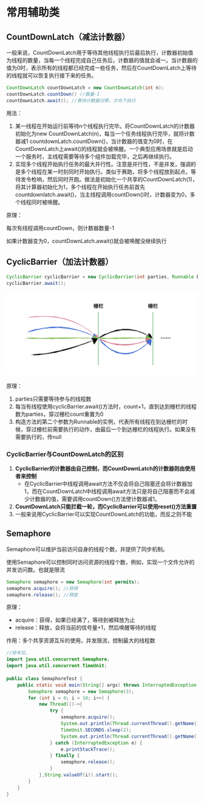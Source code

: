 # 常用辅助类

## CountDownLatch（减法计数器）

一般来说，CountDownLatch用于等待其他线程执行后最后执行，计数器初始值为线程的数量，当每一个线程完成自己任务后，计数器的值就会减一。当计数器的值为0时，表示所有的线程都已经完成一些任务，然后在CountDownLatch上等待的线程就可以恢复执行接下来的任务。

```java
CountDownLatch countDownLatch = new CountDownLatch(int n);
countDownLatch.countDown() //数量-1
countDownLatch.await(); //等待计数器归零，才向下执行
```

用法：

1. 某一线程在开始运行前等待n个线程执行完毕。将CountDownLatch的计数器初始化为new CountDownLatch(n)，每当一个任务线程执行完毕，就将计数器减1 countdownLatch.countDown()，当计数器的值变为0时，在CountDownLatch上await()的线程就会被唤醒。一个典型应用场景就是启动一个服务时，主线程需要等待多个组件加载完毕，之后再继续执行。
2. 实现多个线程开始执行任务的最大并行性。注意是并行性，不是并发，强调的是多个线程在某一时刻同时开始执行。类似于赛跑，将多个线程放到起点，等待发令枪响，然后同时开跑。做法是初始化一个共享的CountDownLatch(1)，将其计算器初始化为1，多个线程在开始执行任务前首先countdownlatch.await()，当主线程调用countDown()时，计数器变为0，多个线程同时被唤醒。

原理：

每次有线程调用countDown，则计数器数量-1

如果计数器变为0，countDownLatch.await()就会被唤醒没继续执行



## CyclicBarrier（加法计数器）

```java
CyclicBarrier cyclicBarrier = new CyclicBarrier(int parties, Runnable barrierAction);
cyclicBarrier.await();
```

![fa4d24955103ee1c8c0564ab45eebe26](https://raw.githubusercontent.com/pickices/Typora/master/image/20210615212517.png)

原理：

1. parties只需要等待参与的线程数
2. 每当有线程使用cyclicBarrier.await()方法时，count+1，直到达到栅栏的线程数为parties，穿过栅栏count重置为0
3. 构造方法的第二个参数为Runnable的实例，代表所有线程在到达栅栏的时候，穿过栅栏前需要执行的动作，由最后一个到达栅栏的线程执行。如果没有需要执行的，传null

### CyclicBarrier与CountDownLatch的区别

1. **CyclicBarrier的计数器由自己控制，而CountDownLatch的计数器则由使用者来控制**
   - 在CyclicBarrier中线程调用await方法不仅会将自己阻塞还会将计数器加1，而在CountDownLatch中线程调用await方法只是将自己阻塞而不会减少计数器的值，需要调用countDown()方法使计数器减1。
2. **CountDownLatch只能拦截一轮，而CyclicBarrier可以使用reset()方法重置**
3. 一般来说用CyclicBarrier可以实现CountDownLatch的功能，而反之则不能



## Semaphore

Semaphore可以维护当前访问自身的线程个数，并提供了同步机制。

使用Semaphore可以控制同时访问资源的线程个数，例如，实现一个文件允许的并发访问数。也就是限流

```java
Semaphore semaphore = new Semaphore(int permits);
semaphore.acquire(); //获得
semaphore.release(); //释放
```

原理：

- acquire：获得，如果已经满了，等待到被释放为止
- release：释放，会将当前的信号量+1，然后唤醒等待的线程

作用：多个共享资源互斥的使用，并发限流，控制最大的线程数

```java
//抢车位，
import java.util.concurrent.Semaphore;
import java.util.concurrent.TimeUnit;

public class SemaphoreTest {
    public static void main(String[] args) throws InterruptedException {
        Semaphore semaphore = new Semaphore(3);
        for (int i = 0; i < 10; i++) {
            new Thread(()->{
                try {
                    semaphore.acquire();
                    System.out.println(Thread.currentThread().getName()+"抢到车位");
                    TimeUnit.SECONDS.sleep(2);
                    System.out.println(Thread.currentThread().getName()+"离开车位");
                } catch (InterruptedException e) {
                    e.printStackTrace();
                } finally {
                    semaphore.release();
                }
            },String.valueOf(i)).start();
        }
    }
}
```

